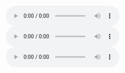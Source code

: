 
<audio controls>
  <source src="https://bafybeickvkucchj7dp2jqwzn2cwirkqb6qbt5w5zojgvk2rgr7ubpqs5vm.ipfs.dweb.link/?filename=Michio+Kaku+-+Quantum+Supremacy.m4b" type="audio/mpeg">
</audio>

<audio controls>
  <source src="https://bafybeiaf62kmso62y5klqnplgdhnpwjj4ehgs5hdlblnoqtizjomp7vcwu.ipfs.dweb.link/?filename=Gary+Smith+-+Distrust.m4b" type="audio/mpeg">
</audio>

<audio controls>
  <source src="https://bafybeicmxtcirrxxpyfvsoaqibyhozkoggc3hwsltcfddbifhfmyg72qhy.ipfs.dweb.link/?filename=Inferior+-+How+Science+Got+Women+Wrong-and+the+New+Research+That%27s+Rewriting+the+Story.m4b" type="audio/mpeg">
</audio>
